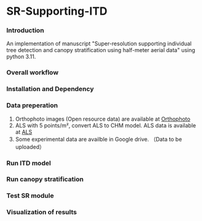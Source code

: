 # SR-Supporting-ITD

### Introduction
An implementation of manuscript "Super-resolution supporting individual tree detection and canopy stratification using half-meter aerial data" using python 3.11.


### Overall workflow


### Installation and Dependency



### Data preperation


   
   
1. Orthophoto images (Open resource data) are available at [Orthophoto](https://asiointi.maanmittauslaitos.fi/karttapaikka/tiedostopalvelu/ortoilmakuva?lang=en) 
2. ALS with 5 points/m², convert ALS to CHM model. ALS data is available at [ALS](https://www.maanmittauslaitos.fi/laserkeilausaineistot) 
3. Some experimental data are availble in Google drive. （Data to be uploaded） 


### Run ITD model



### Run canopy stratification



### Test SR module



### Visualization of results


